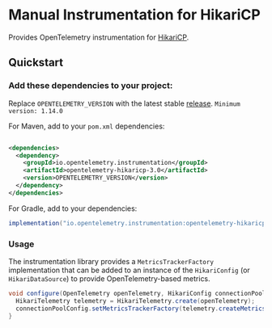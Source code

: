 # Manual Instrumentation for HikariCP

Provides OpenTelemetry instrumentation for [HikariCP](https://github.com/brettwooldridge/HikariCP).

## Quickstart

### Add these dependencies to your project:

Replace `OPENTELEMETRY_VERSION` with the latest stable
[release](https://mvnrepository.com/artifact/io.opentelemetry). `Minimum version: 1.14.0`

For Maven, add to your `pom.xml` dependencies:

```xml

<dependencies>
  <dependency>
    <groupId>io.opentelemetry.instrumentation</groupId>
    <artifactId>opentelemetry-hikaricp-3.0</artifactId>
    <version>OPENTELEMETRY_VERSION</version>
  </dependency>
</dependencies>
```

For Gradle, add to your dependencies:

```groovy
implementation("io.opentelemetry.instrumentation:opentelemetry-hikaricp-3.0:OPENTELEMETRY_VERSION")
```

### Usage

The instrumentation library provides a `MetricsTrackerFactory` implementation that can be added to
an instance of the `HikariConfig` (or `HikariDataSource`) to provide OpenTelemetry-based metrics.

```java
void configure(OpenTelemetry openTelemetry, HikariConfig connectionPoolConfig) {
  HikariTelemetry telemetry = HikariTelemetry.create(openTelemetry);
  connectionPoolConfig.setMetricsTrackerFactory(telemetry.createMetricsTrackerFactory());
}
```
